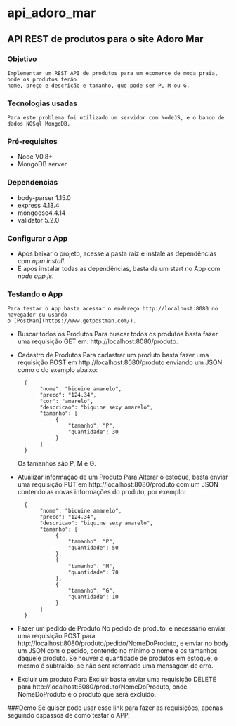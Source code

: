 # api_adoro_mar

## API REST de produtos para o site Adoro Mar

### Objetivo
	Implementar um REST API de produtos para um ecomerce de moda praia, onde os produtos terão 
	nome, preço e descrição e tamanho, que pode ser P, M ou G.

### Tecnologias usadas

	Para este problema foi utilizado um servidor com NodeJS, e o banco de dados NOSql MongoDB.

### Pré-requisitos

- Node V0.8+
- MongoDB server

### Dependencias

- body-parser 1.15.0
- express 4.13.4
- mongoose4.4.14
- validator 5.2.0

### Configurar o App

- Apos baixar o projeto, acesse a pasta raiz e instale as dependências com _npm install_.
- E apos instalar todas as dependências, basta da um start no App com _node app.js_.

### Testando o App
	Para testar o App basta acessar o endereço http://localhost:8080 no navegador ou usando
	o [PostMan](https://www.getpostman.com/).

- Buscar todos os Produtos
		Para buscar todos os produtos basta fazer uma requisição GET em: http://localhost:8080/produto.

- Cadastro de Produtos
		Para cadastrar um produto basta fazer uma requisição POST em http://localhost:8080/produto 
		enviando um JSON como o do exemplo abaixo:
		
		{
			 "nome": "biquine amarelo",
			 "preco": "124.34",
			 "cor": "amarelo",
			 "descricao": "biquine sexy amarelo",
			 "tamanho": [
			      {
			          "tamanho": "P", 
			          "quantidade": 30
			      }
			 ]
		}
	
	Os tamanhos são P, M e G.

- Atualizar informação de um Produto
		Para Alterar o estoque, basta enviar uma requisição PUT em http://localhost:8080/produto com um JSON
		contendo as novas informações do produto, por exemplo:
		
		{
			 "nome": "biquine amarelo",
			 "preco": "124.34",
			 "descricao": "biquine sexy amarelo",
			 "tamanho": [
			      {
			          "tamanho": "P", 
			          "quantidade": 50
			      },
			      {
			          "tamanho": "M", 
			          "quantidade": 70
			      },
			      {
			          "tamanho": "G", 
			          "quantidade": 10
			      }
			 ]
		}
	

- Fazer um pedido de Produto
		 No pedido de produto, e necessário enviar uma requisição POST para http://localhost:8080/produto/pedido/NomeDoProduto,
		 e enviar no body um JSON com o pedido, contendo no minimo o nome e os tamanhos daquele produto. Se houver a quantidade
		 de produtos em estoque, o mesmo é subtraído, se não sera retornado uma mensagem de erro.

- Excluir um produto
		Para Excluir basta enviar uma requisição DELETE para http://localhost:8080/produto/NomeDoProduto, onde NomeDoProduto é
		o produto que será excluído.

###Demo
	Se quiser pode usar esse link para fazer as requisições, apenas seguindo ospassos de como testar o APP.	
